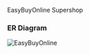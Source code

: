 EasyBuyOnline Supershop

<h3>ER Diagram </h3>

![EasyBuyOnline](https://user-images.githubusercontent.com/64628178/194733263-5716843b-18f7-4e20-88c6-374887d22031.png)
